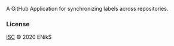 A GitHub Application for synchronizing labels across repositories.



### License

[ISC](LICENSE) © 2020 ENikS
